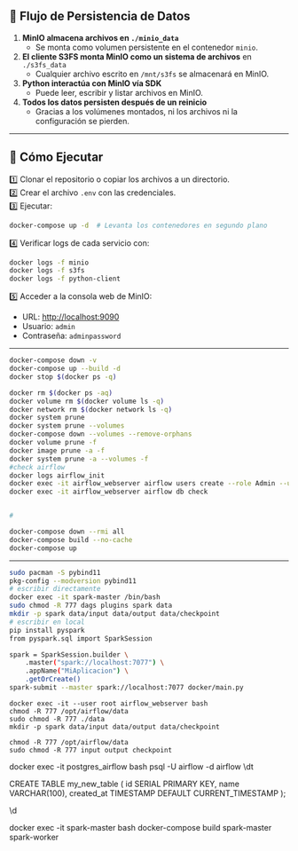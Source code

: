 

## 📌 **Flujo de Persistencia de Datos**
1. **MinIO almacena archivos en `./minio_data`**  
   - Se monta como volumen persistente en el contenedor `minio`.
2. **El cliente S3FS monta MinIO como un sistema de archivos** en `./s3fs_data`  
   - Cualquier archivo escrito en `/mnt/s3fs` se almacenará en MinIO.  
3. **Python interactúa con MinIO vía SDK**  
   - Puede leer, escribir y listar archivos en MinIO.  
4. **Todos los datos persisten después de un reinicio**  
   - Gracias a los volúmenes montados, ni los archivos ni la configuración se pierden.

---

## 🚀 **Cómo Ejecutar**
1️⃣ Clonar el repositorio o copiar los archivos a un directorio.  
2️⃣ Crear el archivo `.env` con las credenciales.  
3️⃣ Ejecutar:  
```sh
docker-compose up -d  # Levanta los contenedores en segundo plano
```
4️⃣ Verificar logs de cada servicio con:  
```sh
docker logs -f minio
docker logs -f s3fs
docker logs -f python-client
```
5️⃣ Acceder a la consola web de MinIO:  
   - URL: [http://localhost:9090](http://localhost:9090)  
   - Usuario: `admin`  
   - Contraseña: `adminpassword`  

---

```bash
docker-compose down -v
docker-compose up --build -d
docker stop $(docker ps -q)

docker rm $(docker ps -aq)
docker volume rm $(docker volume ls -q)
docker network rm $(docker network ls -q)
docker system prune
docker system prune --volumes
docker-compose down --volumes --remove-orphans
docker volume prune -f
docker image prune -a -f
docker system prune -a --volumes -f
#check airflow
docker logs airflow_init
docker exec -it airflow_webserver airflow users create --role Admin --username admin --password admin --firstname Admin --lastname Admin --email admin@example.com
docker exec -it airflow_webserver airflow db check


#

docker-compose down --rmi all
docker-compose build --no-cache
docker-compose up
```
---
```bash
sudo pacman -S pybind11
pkg-config --modversion pybind11
# escribir directamente
docker exec -it spark-master /bin/bash
sudo chmod -R 777 dags plugins spark data
mkdir -p spark data/input data/output data/checkpoint
# escribir en local
pip install pyspark
from pyspark.sql import SparkSession

spark = SparkSession.builder \
    .master("spark://localhost:7077") \
    .appName("MiAplicacion") \
    .getOrCreate()
spark-submit --master spark://localhost:7077 docker/main.py

```
```
docker exec -it --user root airflow_webserver bash
chmod -R 777 /opt/airflow/data
sudo chmod -R 777 ./data
mkdir -p spark data/input data/output data/checkpoint

chmod -R 777 /opt/airflow/data
sudo chmod -R 777 input output checkpoint
```

docker exec -it postgres_airflow bash
psql -U airflow -d airflow
\dt

CREATE TABLE my_new_table (
    id SERIAL PRIMARY KEY,
    name VARCHAR(100),
    created_at TIMESTAMP DEFAULT CURRENT_TIMESTAMP
);

\d 

docker exec -it spark-master bash
docker-compose build spark-master spark-worker